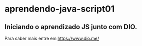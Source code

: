 # aprendendo-java-script01
## Iniciando o aprendizado JS junto com DIO.
Para saber mais entre em https://www.dio.me/
